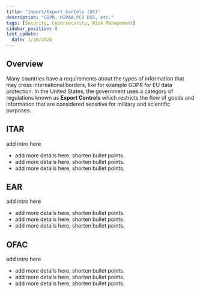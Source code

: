 ```yaml
---
title: "Import/Export Contols (US)"
description: "GDPR, HIPAA,PCI DSS, etc."
tags: [Security, Cybersecurity, Risk Management]
sidebar_position: 8
last_update:
  date: 1/30/2024
---
```


## Overview 

Many countries have a requirements about the types of information that may cross international borders, like for example GDPR for EU data protection. In the United States, the government uses a category of regulations known as **Export Controls** which restricts the flow of goods and information that are considered sensitive for military and scientific purposes.


## ITAR 

add intro here 

- add more details here, shorten bullet points. 
- add more details here, shorten bullet points. 
- add more details here, shorten bullet points. 

## EAR 

add intro here 

- add more details here, shorten bullet points. 
- add more details here, shorten bullet points. 
- add more details here, shorten bullet points. 

## OFAC 

add intro here 

- add more details here, shorten bullet points. 
- add more details here, shorten bullet points. 
- add more details here, shorten bullet points. 
